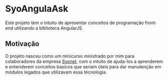 ﻿# SyoAngulaAsk

Este projeto tem o intuito de apresentar conceitos de programação front-end utilizando
a biblioteca AngularJS.

## Motivação

O projeto nasceu como um minicurso ministrado por mim para colaboradores da empresa [Syonet](https://syonet.com/), com o intuito de ajuda-los a aprenderem e entenderem conceitos basicos que seriam úteis para dar manutenção em módulos legados que utilizavam essa técnologia.

